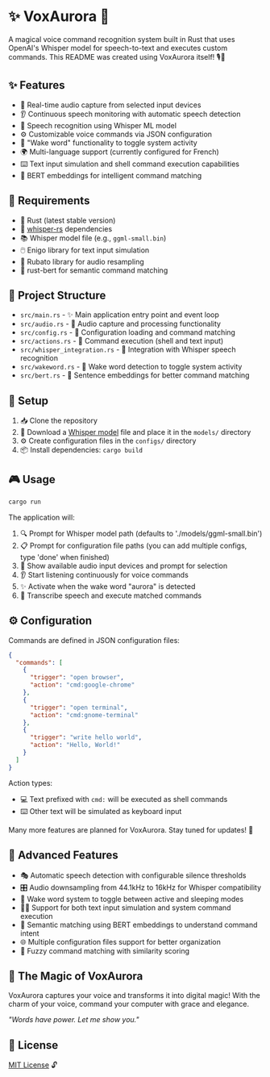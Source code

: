 # ✨ VoxAurora 🔮

A magical voice command recognition system built in Rust that uses OpenAI's Whisper model for speech-to-text and executes custom commands. This README was created using VoxAurora itself! 🎙️💫

## ✨ Features

- 🎤 Real-time audio capture from selected input devices
- 👂 Continuous speech monitoring with automatic speech detection
- 🧠 Speech recognition using Whisper ML model
- ⚙️ Customizable voice commands via JSON configuration
- 🔮 "Wake word" functionality to toggle system activity
- 🌍 Multi-language support (currently configured for French)
- ⌨️ Text input simulation and shell command execution capabilities
- 🧠 BERT embeddings for intelligent command matching

## 🔧 Requirements

- 🦀 Rust (latest stable version)
- 🤫 [whisper-rs](https://github.com/tazz4843/whisper-rs) dependencies
- 📚 Whisper model file (e.g., `ggml-small.bin`)
- 🖱️ Enigo library for text input simulation
- 🎵 Rubato library for audio resampling
- 🤖 rust-bert for semantic command matching

## 📁 Project Structure

- `src/main.rs` - ✨ Main application entry point and event loop
- `src/audio.rs` - 🎵 Audio capture and processing functionality
- `src/config.rs` - 📝 Configuration loading and command matching
- `src/actions.rs` - 🚀 Command execution (shell and text input)
- `src/whisper_integration.rs` - 🤖 Integration with Whisper speech recognition
- `src/wakeword.rs` - 🔮 Wake word detection to toggle system activity
- `src/bert.rs` - 🧠 Sentence embeddings for better command matching

## 🚀 Setup

1. 📥 Clone the repository
2. 🧠 Download a [Whisper model](https://huggingface.co/ggerganov/whisper.cpp/tree/main) file and place it in the `models/` directory
3. ⚙️ Create configuration files in the `configs/` directory
4. 📦 Install dependencies: `cargo build`

## 🎮 Usage

```bash
cargo run
```

The application will:
1. 🔍 Prompt for Whisper model path (defaults to './models/ggml-small.bin')
2. 📋 Prompt for configuration file paths (you can add multiple configs, type 'done' when finished)
3. 🎤 Show available audio input devices and prompt for selection
4. 👂 Start listening continuously for voice commands
5. ✨ Activate when the wake word "aurora" is detected
6. 🔮 Transcribe speech and execute matched commands

## ⚙️ Configuration

Commands are defined in JSON configuration files:

```json
{
  "commands": [
    {
      "trigger": "open browser",
      "action": "cmd:google-chrome"
    },
    {
      "trigger": "open terminal",
      "action": "cmd:gnome-terminal"
    },
    {
      "trigger": "write hello world",
      "action": "Hello, World!"
    }
  ]
}
```

Action types:
- 💻 Text prefixed with `cmd:` will be executed as shell commands
- ⌨️ Other text will be simulated as keyboard input

Many more features are planned for VoxAurora. Stay tuned for updates! 🌟

## 🌟 Advanced Features

- 🎭 Automatic speech detection with configurable silence thresholds
- 🎛️ Audio downsampling from 44.1kHz to 16kHz for Whisper compatibility
- 🔮 Wake word system to toggle between active and sleeping modes
- 🧙‍♀️ Support for both text input simulation and system command execution
- 🧠 Semantic matching using BERT embeddings to understand command intent
- 🌐 Multiple configuration files support for better organization
- 🔎 Fuzzy command matching with similarity scoring

## 💖 The Magic of VoxAurora

VoxAurora captures your voice and transforms it into digital magic! With the charm of your voice, command your computer with grace and elegance.

*"Words have power. Let me show you."*

## 📜 License

[MIT License](LICENSE) 🔓
